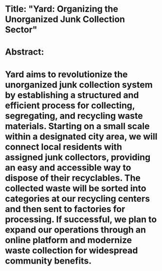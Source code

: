 # Title: "Yard: Organizing the Unorganized Junk Collection Sector"

# Abstract:
# Yard aims to revolutionize the unorganized junk collection system by establishing a structured and efficient process for collecting, segregating, and recycling waste materials. Starting on a small scale within a designated city area, we will connect local residents with assigned junk collectors, providing an easy and accessible way to dispose of their recyclables. The collected waste will be sorted into categories at our recycling centers and then sent to factories for processing. If successful, we plan to expand our operations through an online platform and modernize waste collection for widespread community benefits.
